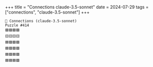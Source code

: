 +++
title = "Connections claude-3.5-sonnet"
date = 2024-07-29
tags = ["connections", "claude-3.5-sonnet"]
+++

```text
🤖 Connections (claude-3.5-sonnet) 
Puzzle #414
🟩🟩🟩🟩
🟨🟨🟨🟨
🟦🟪🟪🟪
🟦🟪🟪🟪
🟦🟪🟦🟪
🟦🟦🟦🟪
```
